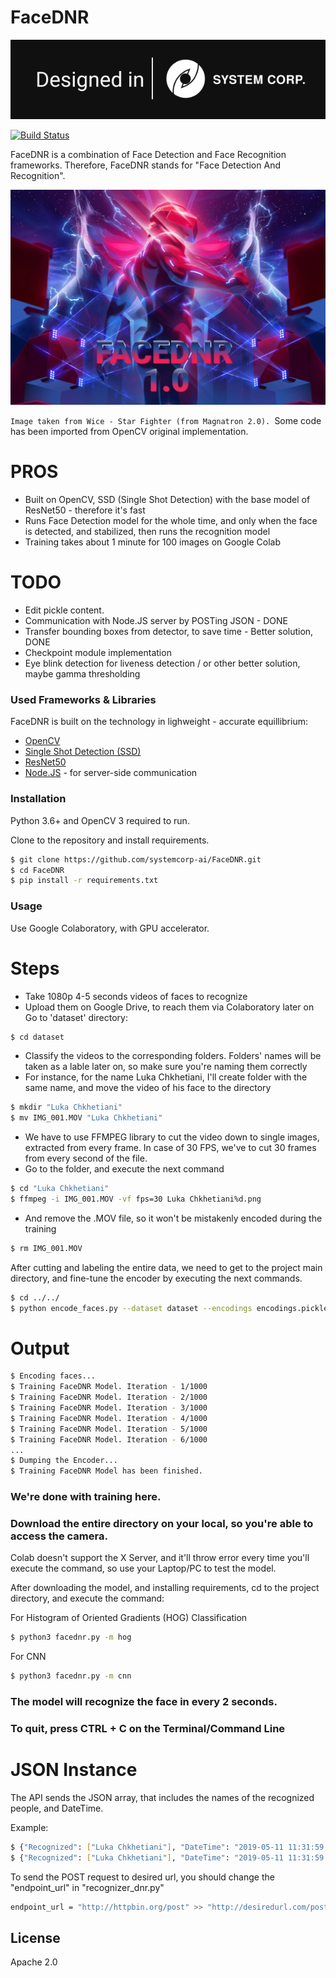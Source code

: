 # FaceDNR

[![N|Solid](./dis.svg)](https://www.systemcorp.ai)



[![Build Status](https://travis-ci.org/joemccann/dillinger.svg?branch=master)]()

FaceDNR is a combination of Face Detection and Face Recognition frameworks. Therefore, FaceDNR stands for "Face Detection And Recognition".

[![N|Solid](./FaceDNR.svg)](https://www.systemcorp.ai)

`Image taken from Wice - Star Fighter (from Magnatron 2.0).
`Some code has been imported from OpenCV original implementation.




# PROS
  - Built on OpenCV, SSD (Single Shot Detection) with the base model of ResNet50 - therefore it's fast
  - Runs Face Detection model for the whole time, and only when the face is detected, and stabilized, then runs the recognition model
  - Training takes about 1 minute for 100 images on Google Colab

# TODO

  - Edit pickle content.
  - Communication with Node.JS server by POSTing JSON - DONE
  - Transfer bounding boxes from detector, to save time - Better solution, DONE
  - Checkpoint module implementation
  - Eye blink detection for liveness detection / or other better solution, maybe gamma thresholding


### Used Frameworks & Libraries

FaceDNR is built on the technology in lighweight - accurate equillibrium:

* [OpenCV]
* [Single Shot Detection (SSD)]
* [ResNet50]
* [Node.JS] - for server-side communication


### Installation

Python 3.6+ and OpenCV 3 required to run.

Clone to the repository and install requirements.

```sh
$ git clone https://github.com/systemcorp-ai/FaceDNR.git
$ cd FaceDNR
$ pip install -r requirements.txt
```



### Usage

Use Google Colaboratory, with GPU accelerator.

# Steps

  - Take 1080p 4-5 seconds videos of faces to recognize
  - Upload them on Google Drive, to reach them via Colaboratory later on
 Go to 'dataset' directory:
```sh
$ cd dataset
```
   - Classify the videos to the corresponding folders. Folders' names will be taken as a lable later on, so make sure you're naming them correctly
   - For instance, for the name Luka Chkhetiani, I'll create folder with the same name, and move the video of his face to the directory

```sh
$ mkdir "Luka Chkhetiani"
$ mv IMG_001.MOV "Luka Chkhetiani"
```
- We have to use FFMPEG library to cut the video down to single images, extracted from every frame. In case of 30 FPS, we've to cut 30 frames from every second of the file.
- Go to the folder, and execute the next command

```sh
$ cd "Luka Chkhetiani"
$ ffmpeg -i IMG_001.MOV -vf fps=30 Luka Chkhetiani%d.png
```
- And remove the .MOV file, so it won't be mistakenly encoded during the training

```sh
$ rm IMG_001.MOV
```

After cutting and labeling the entire data, we need to get to the project main directory, and fine-tune the encoder by executing the next commands.

```sh
$ cd ../../
$ python encode_faces.py --dataset dataset --encodings encodings.pickle
```

# Output

```sh
$ Encoding faces...
$ Training FaceDNR Model. Iteration - 1/1000
$ Training FaceDNR Model. Iteration - 2/1000
$ Training FaceDNR Model. Iteration - 3/1000
$ Training FaceDNR Model. Iteration - 4/1000
$ Training FaceDNR Model. Iteration - 5/1000
$ Training FaceDNR Model. Iteration - 6/1000
...
$ Dumping the Encoder...
$ Training FaceDNR Model has been finished.
```

### We're done with training here.
### Download the entire directory on your local, so you're able to access the camera.

Colab doesn't support the X Server, and it'll throw error every time you'll execute the command, so use your Laptop/PC to test the model.

After downloading the model, and installing requirements, cd to the project directory, and execute the command:

For Histogram of Oriented Gradients (HOG) Classification

```sh
$ python3 facednr.py -m hog
```
For CNN

```sh
$ python3 facednr.py -m cnn
```

### The model will recognize the face in every 2 seconds.
### To quit, press CTRL + C on the Terminal/Command Line

# JSON Instance

The API sends the JSON array, that includes the names of the recognized people, and DateTime.

Example:

```sh
$ {"Recognized": ["Luka Chkhetiani"], "DateTime": "2019-05-11 11:31:59.482281"}
$ {"Recognized": ["Luka Chkhetiani"], "DateTime": "2019-05-11 11:31:59.482281"}
```

To send the POST request to desired url, you should change the "endpoint_url" in "recognizer_dnr.py"

```sh
endpoint_url = "http://httpbin.org/post" >> "http://desiredurl.com/post"
```


License
----

Apache 2.0




[//]: # (These are reference links used in the body of this note and get stripped out when the markdown processor does its job. There is no need to format nicely because it shouldn't be seen. Thanks SO - http://stackoverflow.com/questions/4823468/store-comments-in-markdown-syntax)


   [dill]: <https://github.com/joemccann/dillinger>
   [git-repo-url]: <https://github.com/joemccann/dillinger.git>
   [john gruber]: <http://daringfireball.net>
   [df1]: <http://daringfireball.net/projects/markdown/>
   [markdown-it]: <https://github.com/markdown-it/markdown-it>
   [Ace Editor]: <http://ace.ajax.org>
   [node.js]: <http://nodejs.org>
   [Twitter Bootstrap]: <http://twitter.github.com/bootstrap/>
   [jQuery]: <http://jquery.com>
   [@tjholowaychuk]: <http://twitter.com/tjholowaychuk>
   [express]: <http://expressjs.com>
   [AngularJS]: <http://angularjs.org>
   [Gulp]: <http://gulpjs.com>
   [OpenCV]: <https://opencv.org>
   [Single Shot Detection (SSD)]: <https://arxiv.org/pdf/1512.02325.pdf>
   [ResNet50]: <https://arxiv.org/pdf/1512.03385.pdf>


   [PlDb]: <https://github.com/joemccann/dillinger/tree/master/plugins/dropbox/README.md>
   [PlGh]: <https://github.com/joemccann/dillinger/tree/master/plugins/github/README.md>
   [PlGd]: <https://github.com/joemccann/dillinger/tree/master/plugins/googledrive/README.md>
   [PlOd]: <https://github.com/joemccann/dillinger/tree/master/plugins/onedrive/README.md>
   [PlMe]: <https://github.com/joemccann/dillinger/tree/master/plugins/medium/README.md>
   [PlGa]: <https://github.com/RahulHP/dillinger/blob/master/plugins/googleanalytics/README.md>
